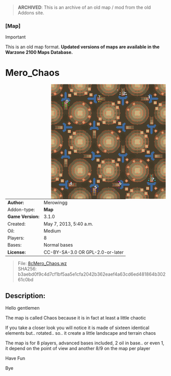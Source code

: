 > **ARCHIVED**: This is an archive of an old map / mod from the old Addons site.

### [Map]

> [!IMPORTANT]
> This is an old map format. **Updated versions of maps are available in the Warzone 2100 Maps Database.**

# Mero_Chaos

<img src="./preview.jpg" align="right" />

| | |
| - | - |
| __Author:__ | Merowingg |
| Addon-type: | __Map__ |
| __Game Version:__ | 3.1.0 |
| Created: | May 7, 2013, 5:40 a.m. |
| Oil: | Medium |
| Players: | 8 |
| Bases: | Normal bases |
| __License:__ | CC-BY-SA-3.0 OR GPL-2.0-or-later |

> File: [8cMero_Chaos.wz](https://github.com/Warzone2100/old-addons-site/raw/main/assets/182/8cMero_Chaos.wz)  
> SHA256: b3aebd0f9c4d7cf1bf5aa5e1cfa2042b362eaef4a63cd6ed481864b30261c0bd

## Description:

Hello gentlemen  

The map is called Chaos because it is in fact at least a little chaotic  

If you take a closer look you will notice it is made of sixteen identical elements  but.. rotated.. so.. it create a little landscape and terrain chaos  

The map is for 8 players, advanced bases included, 2 oil in base.. or even 1, it depend on the point of view  and another 8/9 on the map per player  

Have Fun  

Bye  



